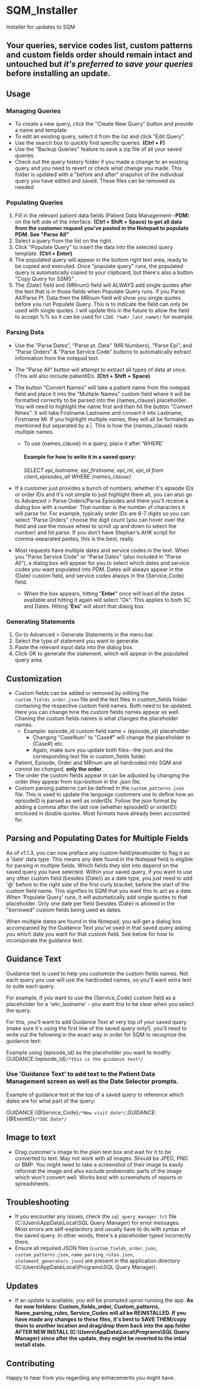 # SQM_Installer
Installer for updates to SQM

**Your queries, service codes list, custom patterns and custom fields order should remain intact and untouched but _it's preferred to save your queries_ before installing an update.**
----------------------------------------------------------------------------------------------------------
## Usage

### Managing Queries

- To create a new query, click the "Create New Query" button and provide a name and template.
- To edit an existing query, select it from the list and click "Edit Query".
- Use the search box to quickly find specific queries. **(Ctrl + F)**
- Use the "Backup Queries" feature to save a zip file of all your saved queries.
- Check out the query history folder if you made a change to an existing query and you need to revert or check what change you made. This folder is updated with a "before and after" snapshot of the individual query you have edited and saved. These files can be removed as needed

### Populating Queries

1. Fill in the relevant patient data fields (Patient Data Management--**PDM**) on the left side of the interface. **(Ctrl + Shift + Space) to get all data from the customer request you've pasted in the Notepad to populate PDM. See "Parse All"**
2. Select a query from the list on the right.
3. Click "Populate Query" to insert the data into the selected query template. **(Ctrl + Enter)**
4. The populated query will appear in the bottom right text area, ready to be copied and executed. Once "populate query" runs, the populated query is automatically copied to your clipboard, but there's also a button "Copy Query for SSMS" .
5. The {Date} field and {MRnum} field will ALWAYS add single quotes after the text that is in those fields when Populate Query runs. If you Parse All/Parse Pt. Data then the MRnum field will show you single quotes before you run Populate Query. This is to indicate the field can only be used with single quotes. I will update this in the future to allow the field to accept %% so it can be used for `LIKE (%wkr_last_name%)` for example.

### Parsing Data

- Use the "Parse Dates", "Parse pt. Data" (MR Numbers), "Parse Epi", and "Parse Orders" & "Parse Service Code" buttons to automatically extract information from the notepad text.
- The "Parse All" button will attempt to extract all types of data at once. (This will also include patientIDs. **(Ctrl + Shift + Space)**
- The button "Convert Names" will take a patient name from the notepad field and place it into the "Multiple Names" custom field where it will be formatted correctly to be parsed into the {names_clause} placeholder. You will need to highlight the name first and then hit the button "Convert Nmes". It will take Firstname Lastname and convert it into Lastname, Firstname MI. If you highlight multiple names, they will all be formated as mentioned but separated by a |. This is how the {names_clause} reads multiple names.
    - To use {names_clause} in a query, place it after 'WHERE'
      #### Example for how to write it in a saved query:
        *SELECT epi_lastname, epi_firstname, epi_mi, epi_id from client_episodes_all WHERE {names_clause}*
      
- If a customer just provides a bunch of numbers, whether it's episode IDs or order IDs and it's not simple to just highlight them all, you can also go to Advanced > Parse Orders/Parse Episodes and there you'll receive a dialog box with a number. That number is the number of characters it will parse for. For example, typically order IDs are 6-7 digits so you can select "Parse Orders" choose the digit count (you can hover over the field and use the mouse wheel to scroll up and down to select the number) and hit parse. If you don't have Stephan's AHK script for comma-separated pastes, this is the best, really.
- Most requests have multiple dates and service codes in the text. When you "Parse Service Code" or "Parse Dates" (also included in "Parse All"), a dialog box will appear for you to select which dates and service codes you want populated into PDM. Dates will always appear in the {Date} custom field, and service codes always in the {Service_Code} field.
    - When the box appears, hitting "**Enter**" once will load all the dates available and hitting it again will select "Ok". This applies to both SC and Dates. Hitting **'Esc'** will abort that dialog box.

### Generating Statements

1. Go to Advanced > Generate Statements in the menu bar.
2. Select the type of statement you want to generate.
3. Paste the relevant input data into the dialog box.
4. Click OK to generate the statement, which will appear in the populated query area.

## Customization

- Custom fields can be added or removed by editing the `custom_fields_order.json` file and the text files in custom_fields folder containing the respective custom field names. Both need to be updated. Here you can change how the custom fields names appear as well. Chaning the custom fields names is what changes the placeholder names.
  - Example: episode_id custom field name = {episode_id} placeholder
    - Changing "CaseNum" to "Case#" will change the placeholder to {Case#} etc.
    - Again, make sure you update both files--the json and the corresponding text file in custom_fields folder.
- Patient, Episode, Order and MRnum are all hardcoded into SQM and _cannot be changed_, **only the order**.
- The order the custom fields appear in can be adjusted by changing the order they appear from top>bottom in the .json file.
- Custom parsing patterns can be defined in the `custom_patterns.json` file. This is used to update the language customers use to define how an episodeID is parsed as well as orderIDs. Follow the json format by adding a comma after the last row (whether episodeID or orderID) enclosed in double quotes. Most formats have already been accounted for.

## Parsing and Populating Dates for Multiple Fields

As of v1.1.3, you can now preface any custom field/placeholder to flag it as a 'date' data type. This means any date found in the Notepad field is eligible for parsing in multiple fields. Which fields they slot into depend on the saved query you have selected. Within your saved query, if you want to use any other custom field (besides {Date}) as a date type, you just need to add '@' before to the right side of the first curly bracket, before the start of the custom field name. This signifies to SQM that you want this to act as a date. When 'Populate Query' runs, it will automatically add single quotes to that placeholder. Only one date per field (besides {Date} is allowed in the "borrowed" custom fields being used as dates. 

When multiple dates are found in the Notepad, you will get a dialog box accompanied by the Guidance Text you've used in that saved query asking you which date you want for that custom field. See below for how to incoroporate the guidance text.

## Guidance Text

Guidance text is used to help you customize the custom fields names. Not each query you use will use the hardcoded names, so you'll want extra text to suite each query.

For example, if you want to use the {Service_Code} custom field as a placeholder for a 'wkr_lastname' - you want this to be clear when you select the query. 

For this, you'll want to add Guidance Text at very top of your saved query (make sure it's using the first line of the saved query only!). you'll need to write out the following in the exact way in order for SQM to recognize the guidance text:

Example using {episode_id} as the placeholder you want to modify:
GUIDANCE:{episode_id}`/*this is the guidance text*/`

### Use 'Guidance Text' to add text to the Patient Data Management screen as well as the Date Selector prompts. 

Example of guidance text at the top of a saved query to reference which dates are for what part of the query: 

GUIDANCE:{@Service_Code}`/*New visit date*/`,GUIDANCE:{@EventID}`/*SOC Date*/`

## Image to text
- Drag customer's image to the plain text box and wait for it to be converted to text. May not work with all images. Should be JPEG, PNG or BMP. You might need to take a screenshot of their image to easily reformat the image and also exclude problematic parts of the image which won't convert well. Works best with screenshots of reports or spreadsheets.


## Troubleshooting

- If you encounter any issues, check the `sql_query_manager.tct` file (C:\Users\AppData\Local\SQL Query Manager) for error messages. Most errors are self-explanitory and usually have to do with syntax of the saved query. In other words, there's a placeholder typed incorrectly there.
- Ensure all required JSON files (`custom_fields_order.json`, `custom_patterns.json`, `name_parsing_rules.json`, `statement_generators.json`) are present in the application directory (C:\Users\AppData\Local\Programs\SQL Query Manager).

## Updates
- If an update is available, you will be prompted upron running the app. **As for now forlders: Custom_fields_order, Custom_patterns, Name_parsing_rules, Service_Codes will all be REINSTALLED. If you have made any changes to these files, it's best to SAVE THEM/copy them to another location and drag/drop them back into the app folder AFTER NEW INSTALL (C:\Users\AppData\Local\Programs\SQL Query Manager) since after the update, they might be reverted to the intial install state.** 

## Contributing

Happy to hear from you regarding any enhacements you might have.
